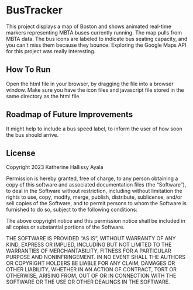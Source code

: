 # BusTracker
This project displays a map of Boston and shows animated real-time markers representing MBTA buses currently running.  The map pulls from MBTA data.  The bus icons are labeled to indicate bus seating capacity, and you can't miss them because they bounce.  Exploring the Google Maps API for this project was really interesting.
## How To Run
Open the html file in your browser, by dragging the file into a browser window.  Make sure you have the icon files and javascript file stored in the same directory as the html file.
## Roadmap of Future Improvements
It might help to include a bus speed label, to inform the user of how soon the bus should arrive.
## License
Copyright 2023 Katherine Hallissy Ayala

Permission is hereby granted, free of charge, to any person obtaining a copy of this software and associated documentation files (the “Software”), to deal in the Software without restriction, including without limitation the rights to use, copy, modify, merge, publish, distribute, sublicense, and/or sell copies of the Software, and to permit persons to whom the Software is furnished to do so, subject to the following conditions:

The above copyright notice and this permission notice shall be included in all copies or substantial portions of the Software.

THE SOFTWARE IS PROVIDED “AS IS”, WITHOUT WARRANTY OF ANY KIND, EXPRESS OR IMPLIED, INCLUDING BUT NOT LIMITED TO THE WARRANTIES OF MERCHANTABILITY, FITNESS FOR A PARTICULAR PURPOSE AND NONINFRINGEMENT. IN NO EVENT SHALL THE AUTHORS OR COPYRIGHT HOLDERS BE LIABLE FOR ANY CLAIM, DAMAGES OR OTHER LIABILITY, WHETHER IN AN ACTION OF CONTRACT, TORT OR OTHERWISE, ARISING FROM, OUT OF OR IN CONNECTION WITH THE SOFTWARE OR THE USE OR OTHER DEALINGS IN THE SOFTWARE.
